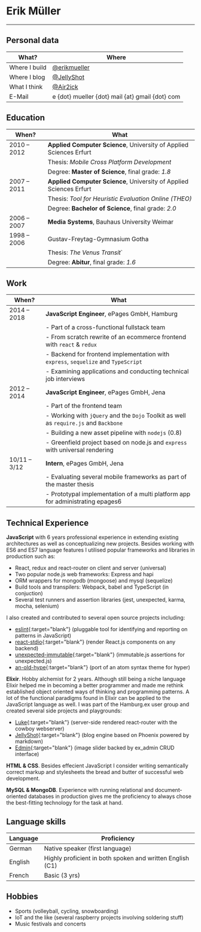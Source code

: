 # Erik Müller

---

## Personal data

| What?         | Where                                           |
| ------------- | ----------------------------------------------- |
| Where I build | [@erikmueller](https://github.com/erikmueller)  |
| Where I blog  | [@JellyShot](https://jellyshot.herokuapp.com)   |
| What I think  | [@Air2ick](https://twitter.com/Air2ick)         |
| E-Mail        | e {dot} mueller {dot} mail {at} gmail {dot} com |

## Education

| When?       | What                                                                |
| ----------- | ------------------------------------------------------------------- |
| 2010 – 2012 | **Applied Computer Science**, University of Applied Sciences Erfurt |
|             | Thesis: _Mobile Cross Platform Development_                         |
|             | Degree: **Master of Science**, final grade: _1.8_                   |
| 2007 – 2011 | **Applied Computer Science**, University of Applied Sciences Erfurt |
|             | Thesis: _Tool for Heuristic Evaluation Online (THEO)_               |
|             | Degree: **Bachelor of Science**, final grade: _2.0_                 |
| 2006 – 2007 | **Media Systems**, Bauhaus University Weimar                        |
| 1998 – 2006 | Gustav-Freytag-Gymnasium Gotha                                      |
|             | Thesis: _The Venus Transit_`                                        |
|             | Degree: **Abitur**, final grade: _1.6_                              |

## Work

| When?        | What                                                                                  |
| ------------ | ------------------------------------------------------------------------------------- |
| 2014 – 2018  | **JavaScript Engineer**, ePages GmbH, Hamburg                                         |
|              | - Part of a cross-functional fullstack team                                           |
|              | - From scratch rewrite of an ecommerce frontend with `react` & `redux`                |
|              | - Backend for frontend implementation with `express`, `sequelize` and `TypeScript`    |
|              | - Examining applications and conducting technical job interviews                      |
| 2012 – 2014  | **JavaScript Engineer**, ePages GmbH, Jena                                            |
|              | - Part of the frontend team                                                           |
|              | - Working with `jQuery` and the `Dojo` Toolkit as well as `require.js` and `Backbone` |
|              | - Building a new asset pipeline with `nodejs` (0.8)                                   |
|              | - Greenfield project based on node.js and `express` with universal rendering          |
| 10/11 – 3/12 | **Intern**, ePages GmbH, Jena                                                         |
|              | - Evaluating several mobile frameworks as part of the master thesis                   |
|              | - Prototypal implementation of a multi platform app for administrating epages6        |

## Technical Experience

**JavaScript** with 6 years professional experience in extending existing architectures as well as conceptualizing new projects. Besides working with ES6 and ES7 language features I utilised popular frameworks and libraries in production such as:

* React, redux and react-router on client and server (universal)
* Two popular node.js web frameworks: Express and hapi
* ORM wrappers for mongodb (mongoose) and mysql (sequelize)
* Build tools and transpilers: Webpack, babel and TypeScript (in conjuction)
* Several test runners and assertion libraries (jest, unexpected, karma, mocha, selenium)

I also created <i class="fab fa-github"></i> and contributed <i class="fas fa-code-branch"></i> to several open source projects including:

* <i class="fas fa-code-branch"></i> [eslint](https://github.com/eslint/eslint){:target="blank"} (pluggable tool for identifying and reporting on patterns in JavaScript)
* <i class="fas fa-code-branch"></i> [react-stdio](https://github.com/mjackson/react-stdio){:target="blank"} (render React.js components on any backend)
* <i class="fab fa-github"></i> [unexpected-immutable](https://github.com/erikmueller/unexpected-immutable){:target="blank"} (immutable.js assertions for unexpected.js)
* <i class="fab fa-github"></i> [an-old-hype](https://github.com/erikmueller/an-old-hype){:target="blank"} (port of an atom syntax theme for hyper)

**Elixir**. Hobby alchemist for 2 years. Although still being a niche language Elixir helped me in becoming a better programmer and made me rethink established object oriented ways of thinking and programming patterns. A lot of the functional paradigms found in Elixir can be applied to the JavaScript language as well. I was part of the Hamburg.ex user group and created several side projects and playgrounds:

* <i class="fab fa-github"></i> [Luke](https://github.com/erikmueller/luke){:target="blank"} (server-side rendered react-router with the cowboy webserver)
* <i class="fab fa-github"></i> [JellyShot](https://github.com/erikmueller/jelly_shot){:target="blank"} (blog engine based on Phoenix powered by markdown)
* <i class="fab fa-github"></i> [Edmin](https://github.com/erikmueller/edmin){:target="blank"} (image slider backed by ex_admin CRUD interface)

**HTML & CSS**. Besides effecient JavaScript I consider writing semantically correct markup and stylesheets the bread and butter of successful web development.

**MySQL & MongoDB**. Experience with running relational and document-oriented databases in production gives me the proficiency to always chose the best-fitting technology for the task at hand.

## Language skills

| Language | Proficiency                                               |
| -------- | --------------------------------------------------------- |
| German   | Native speaker (first language)                           |
| English  | Highly proficient in both spoken and written English (C1) |
| French   | Basic (3 yrs)                                             |

## Hobbies

* Sports (volleyball, cycling, snowboarding)
* IoT and the like (several raspberry projects involving soldering stuff)
* Music festivals and concerts
